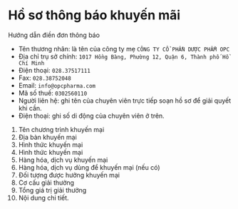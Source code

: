 # Hồ sơ thông báo khuyến mãi
Hướng dẫn điền đơn thông báo
* Tên thương nhân: là tên của công ty mẹ
```CÔNG TY CỔ PHẦN DƯỢC PHẨM OPC```
* Địa chỉ trụ sở chính:
```1017 Hồng Bàng, Phường 12, Quận 6, Thành phố Hồ Chí Minh```
* Điện thoại:
```028.37517111```
* Fax: ```028.38752048```
* Email: ```info@opcpharma.com```
* Mã số thuế: ```0302560110```
* Người liên hệ: ghi tên của chuyên viên trực tiếp soạn hồ sơ để giải quyết khi cần.
* Điện thoại: ghi số di động của chuyên viên ở trên.
1. Tên chương trình khuyến mại
2. Địa bàn khuyến mại
3. Hình thức khuyến mại
4. Hình thức khuyến mại
5. Hàng hóa, dịch vụ khuyến mại
6. Hàng hóa, dịch vụ dùng để khuyến mại (nếu có)
7. Đối tượng được hưởng khuyến mại
8. Cơ cấu giải thưởng
9. Tổng giá trị giải thưởng
10. Nội dung chi tiết.

